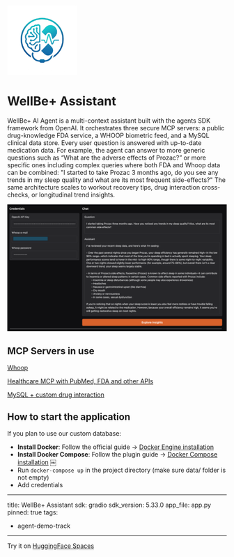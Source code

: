 <img src="docs/images/logo.png" alt="Healthcare AI Agent logo" width="160"> 

# WellBe+ Assistant 

WellBe+ AI Agent is a multi-context assistant built with the agents SDK framework from OpenAI. It orchestrates three secure MCP servers: a public drug-knowledge FDA service, a WHOOP biometric feed, and a MySQL clinical data store. Every user question is answered with up-to-date medication data. For example, the agent can answer to more generic questions such as “What are the adverse effects of Prozac?” or more specific ones including complex queries where both FDA and Whoop data can be combined: "I started to take Prozac 3 months ago, do you see any trends in my sleep quality and what are its most frequent side-effects?" The same architecture scales to workout recovery tips, drug interaction cross-checks, or longitudinal trend insights.

<img src="docs/images/interface.png" alt="Healthcare AI Agent logo" width="860"> 

## MCP Servers in use

[Whoop](https://smithery.ai/server/@ctvidic/whoop-mcp-server)

[Healthcare MCP with PubMed, FDA and other APIs](https://smithery.ai/server/@Cicatriiz/healthcare-mcp-public)

[MySQL + custom drug interaction](https://smithery.ai/server/mysql-mcp-server)

## How to start the application

If you plan to use our custom database:

- **Install Docker**: Follow the official guide → [Docker Engine installation](https://docs.docker.com/engine/install/) 
- **Install Docker Compose**: Follow the plugin guide → [Docker Compose installation](https://docs.docker.com/compose/install/) ￼
- Run `docker-compose up` in the project directory (make sure data/ folder is not empty)
- Add credentials

---
title: WellBe+ Assistant 
sdk: gradio
sdk_version: 5.33.0
app_file: app.py
pinned: true
tags:
- agent-demo-track
---

Try it on [HuggingFace Spaces](https://huggingface.co/spaces/natasha1704/WellBePlusAssistant)
